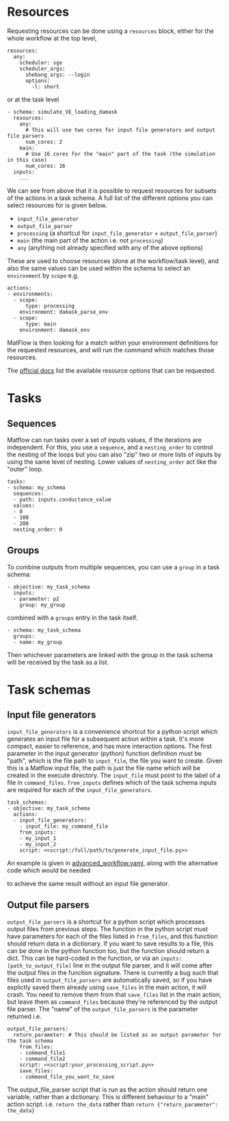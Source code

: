 # Resources
Requesting resources can be done using a `resources` block, either for the whole workflow at the top level,
```
resources:
  any:
    scheduler: sge
    scheduler_args:
      shebang_args: --login
      options:
        -l: short
```
or at the task level
```
- schema: simulate_VE_loading_damask
  resources:
    any:
      # This will use two cores for input file generators and output file parsers
      num_cores: 2
    main:
      # Use 16 cores for the "main" part of the task (the simulation in this case)
      num_cores: 16
  inputs:
    ...
```

We can see from above that it is possible to request resources for subsets of the actions
in a task schema. A full list of the different options you can select resources for is given below.
- `input_file_generator`
- `output_file_parser`
- `processing` (a shortcut for `input_file_generator` +  `output_file_parser`)
- `main` (the main part of the action i.e. not `processing`)
- `any` (anything not already specified with any of the above options)


These are used to choose resources (done at the workflow/task level),
and also the same values can be used within the schema to select an `environment`
by `scope` e.g.

```
actions:
- environments:
  - scope:
      type: processing
    environment: damask_parse_env
  - scope:
      type: main
    environment: damask_env
```

MatFlow is then looking for a match within your environment definitions for the requested
resources, and will run the command which matches those resources.

The [official docs](https://docs.matflow.io/stable/reference/_autosummary/matflow.ResourceSpec.html)
list the available resource options that can be requested.

# Tasks
## Sequences
Matflow can run tasks over a set of inputs values, if the iterations are independent.
For this, you use a `sequence`, and a `nesting_order` to control the nesting of the loops
but you can also "zip" two or more lists of inputs by using the same level of nesting.
Lower values of `nesting_order` act like the "outer" loop.

```
tasks:
- schema: my_schema
  sequences:
  - path: inputs.conductance_value
  values:
  - 0
  - 100
  - 200
  nesting_order: 0
```

## Groups
To combine outputs from multiple sequences, you can use a `group` in a task schema:
```
- objective: my_task_schema
  inputs:
  - parameter: p2
    group: my_group
```

combined with a `groups` entry in the task itself.

```
- schema: my_task_schema
  groups:
  - name: my_group
```

Then whichever parameters are linked with the group in the task schema will be received by the task as a list.

# Task schemas

## Input file generators

`input_file_generators` is a convenience shortcut for a python script which generates an input file
for a subsequent action within a task. It's more compact, easier to reference, and has more interaction options.
The first parameter in the input generator (python) function definition must be "path",
which is the file path to `input_file`, the file you want to create.
Given this is a Matflow input file, the path is just the file name which will be created in the
execute directory.
The `input_file` must point to the label of a file in `command_files`.
`from_inputs` defines which of the task schema inputs are required for each of the `input_file_generators`.

```
task_schemas:
- objective: my_task_schema
  actions:
  - input_file_generators:
    - input_file: my_command_file
    from_inputs:
    - my_input_1
    - my_input_2
    script: <<script:/full/path/to/generate_input_file.py>>
```

An example is given in [advanced_workflow.yaml](advanced_workflow.yaml), along with the alternative code which would be needed

to achieve the same result without an input file generator.

## Output file parsers

`output_file_parsers` is a shortcut for a python script which processes output files
from previous steps.
The function in the python script must have parameters for each of the files listed
in `from_files`, and this function should return data in a dictionary.
If you want to save results to a file, this can be done in the python function too,
but the function should return a dict. This can be hard-coded in the function,
or via an `inputs: [path_to_output_file]` line in the output file parser,
and it will come after the output files in the function signature.
There is currently a bug such that files used in `output_file_parsers` are
automatically saved, so if you have explictly saved them already using `save_files` in
the main action, it will crash. You need to remove them from that `save_files` list in
the main action, but leave them as `command_files` because they're referenced by the
output file parser.
The "name" of the `output_file_parsers` is the parameter returned i.e.
```
output_file_parsers:
  return_parameter: # This should be listed as an output parameter for the task schema
    from_files:
    - command_file1
    - command_file2
    script: <<script:your_processing_script.py>>
    save_files:
    - command_file_you_want_to_save
```
The output_file_parser script that is run as the action should return one variable,
rather than a dictionary. This is different behaviour to
a "main" action script.
i.e. `return the_data` rather than `return {"return_parameter": the_data}`
